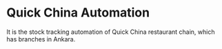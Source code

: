 # Quick China Automation

It is the stock tracking automation of Quick China restaurant chain, which has branches in Ankara.
